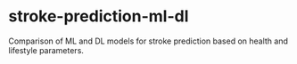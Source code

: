 # stroke-prediction-ml-dl
Comparison of ML and DL models for stroke prediction based on health and lifestyle parameters.
